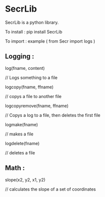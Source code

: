 # SecrLib

SecrLib is a python library.

To install :
pip install SecrLib

To import :
example (
    from Secr import logs
)

## Logging :

log(fname, content)

// Logs something to a file

logcopy(fname, ffname)

// copys a file to another file

logcopyremove(fname, ffname)

// Copys a log to a file, then deletes the first file

logmake(fname)

// makes a file

logdelete(fname)

// deletes a file

## Math :

slope(x2, y2, x1, y2)

// calculates the slope of a set of coordinates

